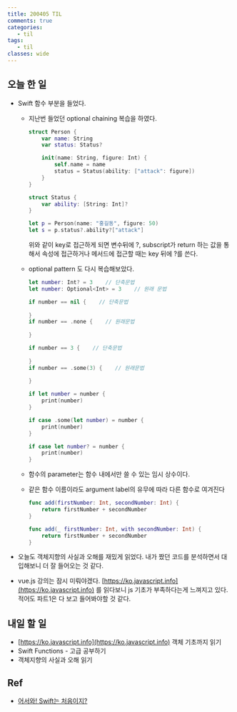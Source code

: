 ```yaml
---
title: 200405 TIL
comments: true
categories:
   - til
tags:
   - til
classes: wide
---
```

## 오늘 한 일
- Swift 함수 부분을 들었다.

  - 지난번 들었던 optional chaining 복습을 하였다.

    ```swift
    struct Person {
        var name: String
        var status: Status?

        init(name: String, figure: Int) {
            self.name = name
            status = Status(ability: ["attack": figure])
        }
    }

    struct Status {
        var ability: [String: Int]?
    }

    let p = Person(name: "홍길동", figure: 50)
    let s = p.status?.ability?["attack"]
    ```

    위와 같이 key로 접근하게 되면 변수뒤에 ?, subscript가 return 하는 값을 통해서 속성에 접근하거나 메서드에 접근할 때는 key 뒤에 ?를 쓴다. 
    
  - optional pattern 도 다시 복습해보았다.

    ```swift
    let number: Int? = 3    // 단축문법
    let number: Optional<Int> = 3    // 원래 문법
    
    if number == nil {    // 단축문법
      
    }
    if number == .none {    // 원래문법
      
    }
    
    if number == 3 {    // 단축문법
      
    }
    if number == .some(3) {    // 원래문법
      
    }
    
    if let number = number {
        print(number)
    }
    
    if case .some(let number) = number {
        print(number)
    }
    
    if case let number? = number {
        print(number)
    }
    ```

  - 함수의 parameter는 함수 내에서만 쓸 수 있는 임시 상수이다.
  - 같은 함수 이름이라도 argument label의 유무에 따라 다른 함수로 여겨진다

    ```swift
    func add(firstNumber: Int, secondNumber: Int) {
        return firstNumber + secondNumber
    }
    
    func add(_ firstNumber: Int, with secondNumber: Int) {
        return firstNumber + secondNumber
    }
    ```

- 오늘도 객체지향의 사실과 오해를 재밌게 읽었다. 내가 짰던 코드를 분석하면서 대입해보니 더 잘 들어오는 것 같다.
- vue.js 강의는 잠시 미뤄야겠다. [https://ko.javascript.info](https://ko.javascript.info) 를 읽다보니 js 기초가 부족하다는게 느껴지고 있다. 적어도 파트1은 다 보고 들어봐야할 것 같다.

## 내일 할 일

- [https://ko.javascript.info](https://ko.javascript.info) 객체 기초까지 읽기
- Swift Functions - 고급 공부하기
- 객체지향의 사실과 오해 읽기

## Ref
- [어서와! Swift는 처음이지?](https://programmers.co.kr/learn/courses/9873)